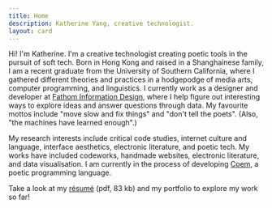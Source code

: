 ```yaml
---
title: Home
description: Katherine Yang, creative technologist.
layout: card
---
```


Hi! I'm Katherine. I'm a creative technologist creating poetic tools in the pursuit of soft tech. Born in Hong Kong and raised in a Shanghainese family, I am a recent graduate from the University of Southern California, where I gathered different theories and practices in a hodgepodge of media arts, computer programming, and linguistics. I currently work as a designer and developer at [Fathom Information Design](https://fathom.info/), where I help figure out interesting ways to explore ideas and answer questions through data. My favourite mottos include "move slow and fix things" and "don't tell the poets". (Also, "the machines have learned enough".)

My research interests include critical code studies, internet culture and language, interface aesthetics, electronic literature, and poetic tech. My works have included codeworks, handmade websites, electronic literature, and data visualisation. I am currently in the process of developing [Coem](https://www.coem-lang.org), a poetic programming language.

Take a look at my [résumé](/resume/yang-katherine-resume-202111.pdf) <span class="fileInfo">(pdf, 83 kb)</span> and my portfolio to explore my work so far!
